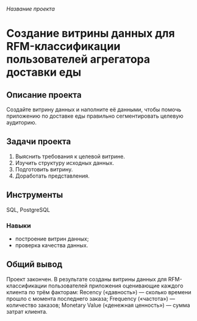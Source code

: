 *Название проекта*

# Создание витрины данных для RFM-классификации пользователей агрегатора доставки еды

## Описание проекта

Создайте витрину данных и наполните её данными, чтобы помочь приложению по доставке еды правильно сегментировать целевую аудиторию.

## Задачи проекта

1. Выяснить требования к целевой витрине.
2. Изучить структуру исходных данных.
3. Подготовить витрину.
4. Доработать представления.

## Инструменты

SQL, PostgreSQL

### Навыки
- построение витрин данных;
- проверка качества данных.

## Общий вывод

Проект закончен. В результате созданы витрины данных для RFM-классификации пользователей приложения оценивающие каждого клиента  по трём факторам: 
Recency («давность») — сколько времени прошло с момента последнего заказа;
Frequency («частота») — количество заказов;
Monetary Value («денежная ценность») — сумма затрат клиента.
